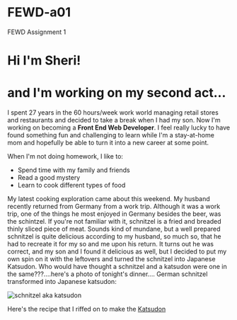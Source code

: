 # FEWD-a01
FEWD Assignment 1

# Hi I'm Sheri!

# and I'm working on my second act...

I spent 27 years in the 60 hours/week work world managing retail stores and restaurants and decided to take a break when I had my son.  Now I'm working on becoming a **Front End Web Developer**.  I feel really lucky to have found something fun and challenging to learn while I'm a stay-at-home mom and hopefully be able to turn it into a new career at some point.

When I'm not doing homework, I like to:
* Spend time with my family and friends
* Read a good mystery 
* Learn to cook different types of food

My latest cooking exploration came about this weekend.  My husband recently returned from Germany from a work trip.  Although it was a work trip, one of the things he most enjoyed in Germany besides the beer, was the schintzel.  If you're not familiar with it, schnitzel is a fried and breaded thinly sliced piece of meat.  Sounds kind of mundane, but a well prepared schnitzel is quite delicious according to my husband, so much so, that he had to recreate it for my so and me upon his return.  It turns out he was correct, and my son and I found it delicious as well, but I decided to put my own spin on it with the leftovers and turned the schnitzel into Japanese Katsudon.  Who would have thought a schnitzel and a katsudon were one in the same???....here's a photo of tonight's dinner.... German schnitzel transformed into Japanese katsudon:

![schnitzel aka katsudon](https://www.instagram.com/p/B8X9S__gbib/?utm_source=ig_web_copy_link)

Here's the recipe that I riffed on to make the [Katsudon](https://thewoksoflife.com/katsudon/) 
